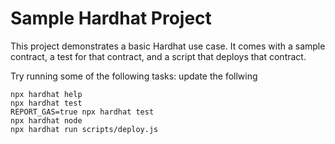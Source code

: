 # Sample Hardhat Project

This project demonstrates a basic Hardhat use case. It comes with a sample contract, a test for that contract, and a script that deploys that contract.

Try running some of the following tasks:
update the follwing

```shell
npx hardhat help
npx hardhat test
REPORT_GAS=true npx hardhat test
npx hardhat node
npx hardhat run scripts/deploy.js
```
